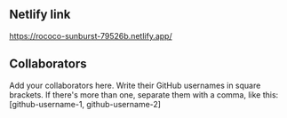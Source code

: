 ## Netlify link

https://rococo-sunburst-79526b.netlify.app/

## Collaborators

Add your collaborators here. Write their GitHub usernames in square brackets. If there's more than one, separate them with a comma, like this:
[github-username-1, github-username-2]
